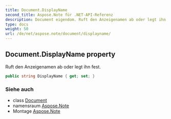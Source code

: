 ```yaml
---
title: Document.DisplayName
second_title: Aspose.Note für .NET-API-Referenz
description: Document eigendom. Ruft den Anzeigenamen ab oder legt ihn fest.
type: docs
weight: 50
url: /de/net/aspose.note/document/displayname/
---
```

## Document.DisplayName property

Ruft den Anzeigenamen ab oder legt ihn fest.

```csharp
public string DisplayName { get; set; }
```

### Siehe auch

* class [Document](../)
* namensraum [Aspose.Note](../../document/)
* Montage [Aspose.Note](../../../)


